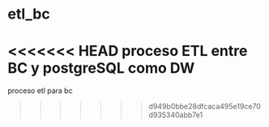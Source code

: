 # etl_bc
<<<<<<< HEAD
proceso ETL entre BC y postgreSQL como DW
=======
proceso etl para bc
>>>>>>> d949b0bbe28dfcaca495e19ce70d935340abb7e1
